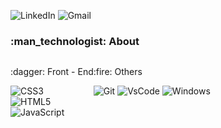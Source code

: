 ![LinkedIn](https://img.shields.io/badge/linkedin-323330.svg?style=for-the-badge&logo=linkedin&logoColor=blue&link=//linkedin)
![Gmail](https://img.shields.io/badge/Gmail-323330?style=for-the-badge&logo=gmail&logoColor=red)

<h3> :man_technologist: About </h3>

<main style="display:flex">
<section> 
<p> :dagger: Front - End </p>

![CSS3](https://img.shields.io/badge/CSS3-323330?style=for-the-badge&logo=css3&logoColor=blue) <br>
![HTML5](https://img.shields.io/badge/HTML5-323330?style=for-the-badge&logo=html5&logoColor=orange) <br>
![JavaScript](https://img.shields.io/badge/JavaScript-323330?style=for-the-badge&logo=javascript&logoColor=F7DF1E)

</section>

<section>
<p> :fire: Others </p>

![Git](https://img.shields.io/badge/git-323330.svg?style=for-the-badge&logo=git&logoColor=orange)
![VsCode](https://img.shields.io/badge/VSCode-323330?style=for-the-badge&logo=visual%20studio%20code&logoColor=blue)
![Windows](https://img.shields.io/badge/Windows-323330?style=for-the-badge&logo=windows&logoColor=blue)

</section>
</main>
